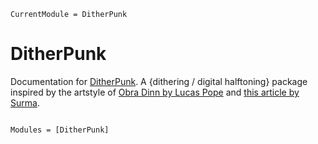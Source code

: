 ```@meta
CurrentModule = DitherPunk
```

# DitherPunk

Documentation for [DitherPunk](https://github.com/adrhill/DitherPunk.jl). A {dithering / digital halftoning} package inspired by the artstyle of [Obra Dinn by Lucas Pope](https://obradinn.com) and [this article by Surma](https://surma.dev/things/ditherpunk/).


```@index
```

```@autodocs
Modules = [DitherPunk]
```
